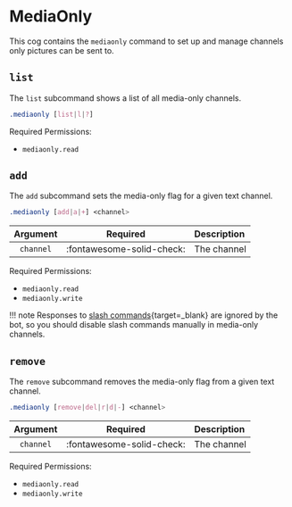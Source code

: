 # MediaOnly

This cog contains the `mediaonly` command to set up and manage channels only pictures can be sent to.


## `list`

The `list` subcommand shows a list of all media-only channels.

```css
.mediaonly [list|l|?]
```

Required Permissions:

- `mediaonly.read`


## `add`

The `add` subcommand sets the media-only flag for a given text channel.

```css
.mediaonly [add|a|+] <channel>
```

|Argument|Required|Description|
|:------:|:------:|:----------|
|`channel`|:fontawesome-solid-check:|The channel|

Required Permissions:

- `mediaonly.read`
- `mediaonly.write`

!!! note
    Responses to [slash commands](https://blog.discord.com/slash-commands-are-here-8db0a385d9e6){target=_blank} are ignored by the bot, so you should disable slash commands manually in media-only channels.


## `remove`

The `remove` subcommand removes the media-only flag from a given text channel.

```css
.mediaonly [remove|del|r|d|-] <channel>
```

|Argument|Required|Description|
|:------:|:------:|:----------|
|`channel`|:fontawesome-solid-check:|The channel|

Required Permissions:

- `mediaonly.read`
- `mediaonly.write`
